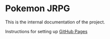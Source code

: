 # Pokemon JRPG

This is the internal documentation of the project.

Instructions for setting up [GitHub Pages](pages.md)
